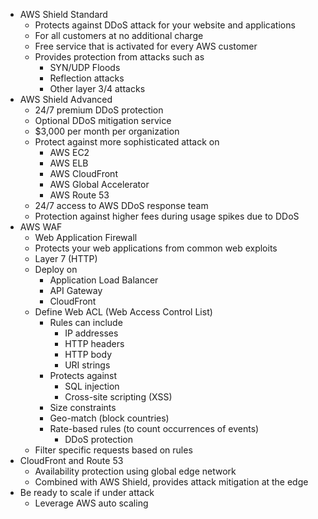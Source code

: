 - AWS Shield Standard
	- Protects against DDoS attack for your website and applications
	- For all customers at no additional charge
	- Free service that is activated for every AWS customer
	- Provides protection from attacks such as
		- SYN/UDP Floods
		- Reflection attacks
		- Other layer 3/4 attacks
- AWS Shield Advanced
	- 24/7 premium DDoS protection
	- Optional DDoS mitigation service
	- $3,000 per month per organization
	- Protect against more sophisticated attack on
		- AWS EC2
		- AWS ELB
		- AWS CloudFront
		- AWS Global Accelerator
		- AWS Route 53
	- 24/7 access to AWS DDoS response team
	- Protection against higher fees during usage spikes due to DDoS
- AWS WAF
	- Web Application Firewall
	- Protects your web applications from common web exploits
	- Layer 7 (HTTP)
	- Deploy on
		- Application Load Balancer
		- API Gateway
		- CloudFront
	- Define Web ACL (Web Access Control List)
		- Rules can include
			- IP addresses
			- HTTP headers
			- HTTP body
			- URI strings
		- Protects against
			- SQL injection
			- Cross-site scripting (XSS)
		- Size constraints
		- Geo-match (block countries)
		- Rate-based rules (to count occurrences of events)
			- DDoS protection
	- Filter specific requests based on rules
- CloudFront and Route 53
	- Availability protection using global edge network
	- Combined with AWS Shield, provides attack mitigation at the edge
- Be ready to scale if under attack
	- Leverage AWS auto scaling